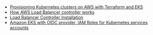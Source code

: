 - [Provisioning Kubernetes clusters on AWS with Terraform and EKS](https://learnk8s.io/terraform-eks)
- [How AWS Load Balancer controller works](https://kubernetes-sigs.github.io/aws-load-balancer-controller/v2.4/how-it-works/)
- [Load Balancer Controller Installation](https://kubernetes-sigs.github.io/aws-load-balancer-controller/v2.2/deploy/installation/)
- [Amazon EKS with OIDC provider, IAM Roles for Kubernetes services accounts](https://marcincuber.medium.com/amazon-eks-with-oidc-provider-iam-roles-for-kubernetes-services-accounts-59015d15cb0c)
